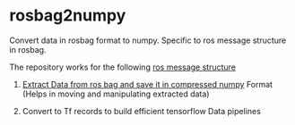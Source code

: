 # rosbag2numpy
Convert data in rosbag format to numpy.
Specific to ros message structure in rosbag.

The repository works for the following [ros message structure](https://github.com/saitejamalyala/rosbag2numpy/tree/main/media)

1. [Extract Data from ros bag and save it in compressed numpy](https://github.com/saitejamalyala/rosbag2numpy/blob/main/iter_create_np_fromrbag/iter_all_rosbags.py) Format (Helps in moving and manipulating extracted data)

2. Convert to Tf records to build efficient tensorflow Data pipelines
